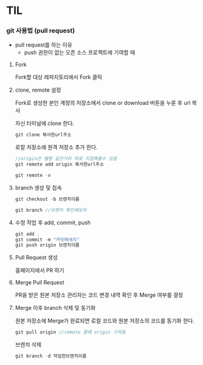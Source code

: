 # TIL

### git 사용법 (pull request)

- pull request를 하는 이유
    - push 권한이 없는 오픈 소스 프로젝트에 기여할 때

1. Fork
    
    Fork할 대상 레파지토리에서 Fork 클릭
    
2. clone, remote 설정
    
    Fork로 생성한 본인 계정의 저장소에서 clone or download 버튼을 누룬 후 url 복사
    
    자신 터미널에 clone 한다.
    
    ```jsx
    git clone 복사한url주소
    ```
    
    로칼 저장소에 원격 저장소 추가 한다.
    
    ```jsx
    //origin은 별명 같은거라 따로 지정해줄수 있음
    git remote add origin 복사한url주소
    
    git remote -v
    ```
    
3. branch 생성 및 접속
    
    ```jsx
    git checkout -b 브렌치이름
    
    git branch //브렌치 확인해보자
    ```
    
4. 수정 작업 후 add, commit, push
    
    ```jsx
    git add .
    git commit -m "커밋메세지"
    git push origin 브렌치이름
    ```
    
5. Pull Request 생성
    
    홈페이지에서 PR 하기
    
6. Merge Pull Request
    
    PR을 받은 원본 저장소 관리자는 코드 변경 내역 확인 후 Merge 여부를 결정
    
7. Merge 이후 branch 삭제 및 동기화
    
    원본 저장소에 Merge가 완료되면 로컬 코드와 원본 저장소의 코드를 동기화 한다.
    
    ```jsx
    git pull origin //remote 할때 origin 가져옴
    ```
    
    브렌치 삭제
    
    ```jsx
    git branch -d 작업한브렌치이름
    ```